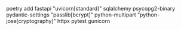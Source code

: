 poetry add fastapi "uvicorn[standard]" sqlalchemy psycopg2-binary pydantic-settings "passlib[bcrypt]" python-multipart "python-jose[cryptography]" httpx pytest gunicorn